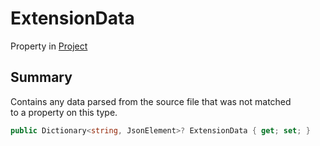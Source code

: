 # ExtensionData

Property in [Project](yarn.compiler.project.md)

## Summary

Contains any data parsed from the source file that was not matched\
to a property on this type.

```csharp
public Dictionary<string, JsonElement>? ExtensionData { get; set; }
```
